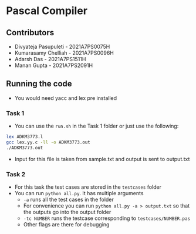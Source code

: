 # Pascal Compiler 

## Contributors
- Divyateja Pasupuleti - 2021A7PS0075H
- Kumarasamy Chelliah - 2021A7PS0096H
- Adarsh Das - 2021A7PS1511H
- Manan Gupta - 2021A7PS2091H

## Running the code
- You would need yacc and lex pre installed

### Task 1
- You can use the `run.sh` in the Task 1 folder or just use the following:
```sh
lex ADKM3773.l
gcc lex.yy.c -ll -o ADKM3773.out
./ADKM3773.out
```
- Input for this file is taken from sample.txt and output is sent to output.txt

### Task 2
- For this task the test cases are stored in the `testcases` folder
- You can run `python all.py`. It has multiple arguments
  - `-a` runs all the test cases in the folder 
  - For convenience you can run `python all.py -a > output.txt` so that the outputs go into the output folder
  - `-tc NUMBER` runs the testcase corresponding to `testcases/NUMBER.pas`
  - Other flags are there for debugging
